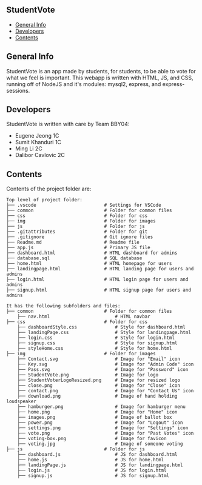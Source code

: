 ## StudentVote

* [General Info](#general-info)
* [Developers](#developers)
* [Contents](#contents)

## General Info
StudentVote is an app made by students, for students, to be able to vote for what we feel is important.
This webapp is written with HTML, JS, and CSS, running off of NodeJS and it's modules: mysql2, express, and express-sessions.

## Developers
StudentVote is written with care by Team BBY04:
* Eugene Jeong 1C
* Sumit Khanduri 1C
* Ming Li 2C
* Dalibor Cavlovic 2C

## Contents
Contents of the project folder are:

```
Top level of project folder:
├── .vscode                         # Settings for VSCode
├── common                          # Folder for common files
├── css                             # Folder for css
├── img                             # Folder for images
├── js                              # Folder for js
├── .gitattributes                  # Folder for git
├── .gitignore                      # Git ignore files
├── Readme.md                       # Readme file
├── app.js                          # Primary JS file
├── dashboard.html                  # HTML dashboard for admins
├── database.sql                    # SQL database
├── home.html                       # HTML homepage for users
├── landingpage.html                # HTML landing page for users and admins
├── login.html                      # HTML login page for users and admins
├── signup.html                     # HTML signup page for users and admins

It has the following subfolders and files:
├── common                          # Folder for common files
    ├── nav.html                        # HTML navbar
├── css                             # Folder for css
    ├── dashboardStyle.css              # Style for dashboard.html
    ├── landingPage.css                 # Style for landingpage.html
    ├── login.css                       # Style for login.html
    ├── signup.css                      # Style for signup.html
    ├── styleHome.css                   # Style for home.html
├── img                             # Folder for images
    ├── Contact.svg                     # Image for "Email" icon
    ├── Key.svg                         # Image for "Admin Code" icon
    ├── Pass.svg                        # Image for "Password" icon
    ├── StudentVote.png                 # Image for logo
    ├── StudentVoterLogoResized.png     # Image for resized logo
    ├── close.png                       # Image for "Close" icon
    ├── contact.png                     # Image for "Contact Us" icon
    ├── download.png                    # Image of hand holding loudspeaker
    ├── hamburger.png                   # Image for hamburger menu
    ├── home.png                        # Image for "Home" icon
    ├── images.png                      # Image of ballot box
    ├── power.png                       # Image for "Logout" icon
    ├── settings.png                    # Image for "Settings" icon
    ├── vote.png                        # Image for "Past Votes" icon
    ├── voting-box.png                  # Image for favicon
    ├── voting.jpg                      # Image of someone voting
├── js                              # Folder for js
    ├── dashboard.js                    # JS for dashboard.html
    ├── home.js                         # JS for home.html
    ├── landingPage.js                  # JS for landingpage.html
    ├── login.js                        # JS for login.html
    ├── signup.js                       # JS for signup.html

```